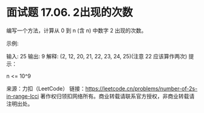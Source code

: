 # 面试题 17.06. 2出现的次数

编写一个方法，计算从 0 到 n (含 n) 中数字 2 出现的次数。

示例:

输入: 25
输出: 9
解释: (2, 12, 20, 21, 22, 23, 24, 25)(注意 22 应该算作两次)
提示：

n <= 10^9

来源：力扣（LeetCode）
链接：https://leetcode.cn/problems/number-of-2s-in-range-lcci
著作权归领扣网络所有。商业转载请联系官方授权，非商业转载请注明出处。